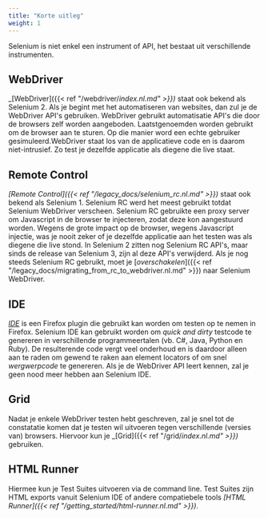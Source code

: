 ```yaml
---
title: "Korte uitleg"
weight: 1
---
```


Selenium is niet enkel een instrument of API,
het bestaat uit verschillende instrumenten.

## WebDriver

_[WebDriver]({{< ref "/webdriver/_index.nl.md" >}})_ staat ook bekend als Selenium 2.
Als je begint met het automatiseren van websites, dan zul je de WebDriver
API's gebruiken. WebDriver gebruikt automatisatie API's die door de browsers zelf
worden aangeboden. Laatstgenoemden worden gebruikt om de browser aan te sturen. Op die 
manier word een echte gebruiker gesimuleerd.WebDriver staat los van de applicatieve 
code en is daarom niet-intrusief. Zo test je dezelfde applicatie als diegene die live staat.

## Remote Control

_[Remote Control]({{< ref "/legacy_docs/selenium_rc.nl.md" >}})_
staat ook bekend als Selenium 1.
Selenium RC werd het meest gebruikt totdat Selenium WebDriver verscheen.
Selenium RC gebruikte een proxy server om Javascript in de browser te injecteren, zodat deze
kon aangestuurd worden. Wegens de grote impact op de browser, wegens Javascript injectie, was je
nooit zeker of je dezelfde applicatie aan het testen was als diegene die live stond.
In Selenium 2 zitten nog Selenium RC API's, maar sinds de release van Selenium 3, zijn al deze
API's verwijderd. Als je nog steeds Selenium RC gebruikt, moet je
[_overschakelen_]({{< ref "/legacy_docs/migrating_from_rc_to_webdriver.nl.md" >}}) naar
Selenium WebDriver.

## IDE

_[IDE](https://www.seleniumhq.org/selenium-ide)_ is een Firefox plugin die gebruikt kan
worden om testen op te nemen in Firefox. Selenium IDE kan gebruikt worden om _quick and dirty_
testcode te genereren in verschillende programmeertalen (vb. C#, Java, Python en Ruby).
De resulterende code vergt veel onderhoud en is daardoor alleen aan te raden om gewend te
raken aan element locators of om snel _wergwerpcode_ te genereren. Als je de WebDriver API
leert kennen, zal je geen nood meer hebben aan Selenium IDE.

## Grid

Nadat je enkele WebDriver testen hebt geschreven, zal je snel tot de constatatie komen
dat je testen wil uitvoeren tegen verschillende (versies van) browsers.
Hiervoor kun je _[Grid]({{< ref "/grid/_index.nl.md" >}})_ gebruiken.

## HTML Runner

Hiermee kun je Test Suites uitvoeren via de command line. Test Suites zijn
HTML exports vanuit Selenium IDE of andere compatiebele tools _[HTML Runner]({{< ref "/getting_started/html-runner.nl.md" >}})_.

